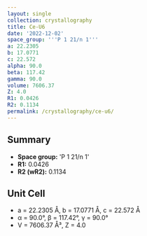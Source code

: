 ```yaml
---
layout: single
collection: crystallography
title: Ce-U6
date: '2022-12-02'
space_group: '''P 1 21/n 1'''
a: 22.2305
b: 17.0771
c: 22.572
alpha: 90.0
beta: 117.42
gamma: 90.0
volume: 7606.37
Z: 4.0
R1: 0.0426
R2: 0.1134
permalink: /crystallography/ce-u6/
---
```


## Summary

- **Space group:** 'P 1 21/n 1'
- **R1:** 0.0426
- **R2 (wR2):** 0.1134

## Unit Cell
- a = 22.2305 Å, b = 17.0771 Å, c = 22.572 Å
- α = 90.0°, β = 117.42°, γ = 90.0°
- V = 7606.37 Å³, Z = 4.0
